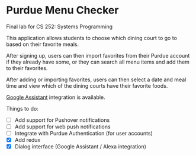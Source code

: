 # Purdue Menu Checker
Final lab for CS 252: Systems Programming

This application allows students to choose which dining court to go to based on their favorite meals.

After signing up, users can then import favorites from their Purdue account if they already have some, or they can search all menu items and add them to their favorites.

After adding or importing favorites, users can then select a date and meal time and view which of the dining courts have their favorite foods.

[Google Assistant](https://assistant.google.com/services/a/uid/000000db69de3337?hl=en&source=web) integration is available.

Things to do:
- [ ] Add support for Pushover notifications
- [ ] Add support for web push notifications
- [ ] Integrate with Purdue Authentication (for user accounts)
- [x] Add redux
- [x] Dialog interface (Google Assistant / Alexa integration)